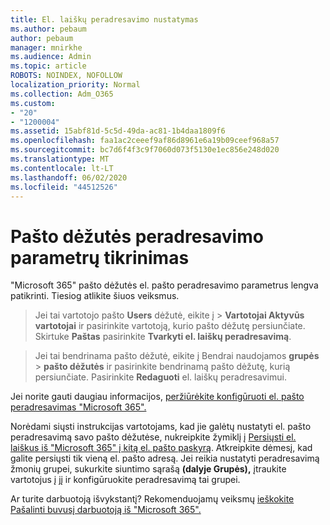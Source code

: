```yaml
---
title: El. laiškų peradresavimo nustatymas
ms.author: pebaum
author: pebaum
manager: mnirkhe
ms.audience: Admin
ms.topic: article
ROBOTS: NOINDEX, NOFOLLOW
localization_priority: Normal
ms.collection: Adm_O365
ms.custom:
- "20"
- "1200004"
ms.assetid: 15abf81d-5c5d-49da-ac81-1b4daa1809f6
ms.openlocfilehash: faa1ac2ceeef9af86d8961e6a19b09ceef968a57
ms.sourcegitcommit: bc7d6f4f3c9f7060d073f5130e1ec856e248d020
ms.translationtype: MT
ms.contentlocale: lt-LT
ms.lasthandoff: 06/02/2020
ms.locfileid: "44512526"
---
```

# <a name="check-the-email-forwarding-settings-for-a-mailbox"></a>Pašto dėžutės peradresavimo parametrų tikrinimas

"Microsoft 365" pašto dėžutės el. pašto peradresavimo parametrus lengva patikrinti. Tiesiog atlikite šiuos veiksmus.
  
> Jei tai vartotojo pašto **Users** dėžutė, eikite į \> **Vartotojai Aktyvūs vartotojai** ir pasirinkite vartotoją, kurio pašto dėžutę persiunčiate. Skirtuke **Paštas** pasirinkite **Tvarkyti el. laiškų peradresavimą**.

> Jei tai bendrinama pašto dėžutė, eikite į Bendrai naudojamos **grupės** \> **pašto dėžutės** ir pasirinkite bendrinamą pašto dėžutę, kurią persiunčiate. Pasirinkite **Redaguoti** el. laiškų peradresavimui.

Jei norite gauti daugiau informacijos, [peržiūrėkite konfigūruoti el. pašto peradresavimas "Microsoft 365".](https://docs.microsoft.com/microsoft-365/admin/email/configure-email-forwarding)
  
Norėdami siųsti instrukcijas vartotojams, kad jie galėtų nustatyti el. pašto peradresavimą savo pašto dėžutėse, nukreipkite žymiklį į [Persiųsti el. laiškus iš "Microsoft 365" į kitą el. pašto paskyrą](https://support.office.com/article/Forward-email-from-Office-365-to-another-email-account-1ed4ee1e-74f8-4f53-a174-86b748ff6a0e). Atkreipkite dėmesį, kad galite persiųsti tik vieną el. pašto adresą. Jei reikia nustatyti peradresavimą žmonių grupei, sukurkite siuntimo sąrašą **(dalyje Grupės),** įtraukite vartotojus į jį ir konfigūruokite peradresavimą tai grupei.
  
Ar turite darbuotoją išvykstantį? Rekomenduojamų veiksmų [ieškokite Pašalinti buvusį darbuotoją iš "Microsoft 365".](https://docs.microsoft.com/microsoft-365/admin/add-users/remove-former-employee)
